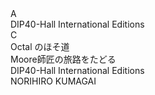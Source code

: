 
<!-- left page, back page -->
<div id="container">
  <div id="top">A</div>
  <div id="middle">
    <section class="horizontal-bars">
    <section><div class="publisher">
    DIP40-Hall International Editions
    </div></section>
    </section>
  </div>
  <div id="bottom">C</div>
</div>


<section><div class="page"></div></dection>
<div id="container">
  <div id="top">
    <section><div class="title">
    Octal のほそ道</div></section>
    <section><div class="subtitle">
    Moore師匠の旅路をたどる</div></section>
  </div>
  <div id="middle">
    <section class="horizontal-bars">
      <section><div class="publisher">
      DIP40-Hall International Editions
      </div></section>
    </section>
  </div>
  <div id="bottom">
    <section><div class="author">
    NORIHIRO KUMAGAI</div></section>
  </div>
  
